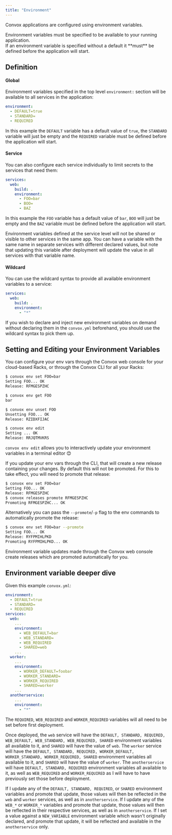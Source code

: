 ```yaml
---
title: "Environment"
---
```


Convox applications are configured using environment variables.

<div class="block-callout block-show-callout type-warning" markdown="1">
  Environment variables must be specified to be available to your running application.
</div>

<div class="block-callout block-show-callout type-warning" markdown="1">
  If an environment variable is specified without a default it **must** be defined before the application will start.
</div>

## Definition

#### Global

Environment variables specified in the top level `environment:` section will be available to all services in the application:

```yml
environment:
  - DEFAULT=true
  - STANDARD=
  - REQUIRED
```

In this example the `DEFAULT` variable has a default value of `true`, the `STANDARD` variable will just be empty and the `REQUIRED` variable must be defined before the application will start.

#### Service

You can also configure each service individually to limit secrets to the services that need them:

```yml
services:
  web:
    build: .
    environment:
      - FOO=bar
      - BOO=
      - BAZ
```

In this example the `FOO` variable has a default value of `bar`, `BOO` will just be empty and the `BAZ` variable must be defined before the application will start.

Environment variables defined at the service level will not be shared or visible to other services in the same app.  You can have a variable with the same name in separate services with different declared values, but note that updating this variable after deployment will update the value in all services with that variable name.  

#### Wildcard

You can use the wildcard syntax to provide all available environment variables to a service:

```yml
services:
  web:
    build: .
    environment:
      - "*"
```

If you wish to declare and inject new environment variables on demand without declaring them in the `convox.yml` beforehand, you should use the wildcard syntax to pick them up.


## Setting and Editing your Environment Variables

You can configure your env vars through the Convox web console for your cloud-based Racks, or through the Convox CLI for all your Racks:

```sh
$ convox env set FOO=bar
Setting FOO... OK
Release: RFMGESPZHC

$ convox env get FOO
bar

$ convox env unset FOO
Unsetting FOO... OK
Release: RZIDXFIJAC

$ convox env edit
Setting ... OK
Release: RRJQTMVKRS
```

`convox env edit` allows you to interactively update your environment variables in a terminal editor 😊

<div class="block-callout block-show-callout type-info" markdown="1">
If you update your env vars through the CLI, that will create a new release containing your changes.  By default this will not be promoted.
For this to take effect, you will need to promote that release:

```sh
$ convox env set FOO=bar
Setting FOO... OK
Release: RFMGESPZHC
$ convox releases promote RFMGESPZHC
Promoting RFMGESPZHC... OK
```

Alternatively you can pass the `--promote`/`-p` flag to the env commands to automatically promote the release:

```sh
$ convox env set FOO=bar --promote
Setting FOO... OK
Release: RYFPMIHLPKD
Promoting RYFPMIHLPKD... OK
```

Environment variable updates made through the Convox web console create releases which are promoted automatically for you.
</div>

## Environment variable deeper dive

Given this example `convox.yml`:

```yml
environment:
  - DEFAULT=true
  - STANDARD=
  - REQUIRED
services:
  web:
    ...
    environment:
      - WEB_DEFAULT=bar
      - WEB_STANDARD=
      - WEB_REQUIRED
      - SHARED=web
    ...
  worker:
    ...
    environment:
      - WORKER_DEFAULT=foobar
      - WORKER_STANDARD=
      - WORKER_REQUIRED 
      - SHARED=worker
    ... 
  anotherservice:
    ...
    environment:
      - "*"
```

The `REQUIRED`, `WEB_REQUIRED` and `WORKER_REQUIRED` variables will all need to be set before first deployment.  

Once deployed, the `web` service will have the `DEFAULT, STANDARD, REQUIRED, WEB_DEFAULT, WEB_STANDARD, WEB_REQUIRED, SHARED` environment variables all available to it, and `SHARED` will have the value of `web`.
The `worker` service will have the `DEFAULT, STANDARD, REQUIRED, WORKER_DEFAULT, WORKER_STANDARD, WORKER_REQUIRED, SHARED` environment variables all available to it, and `SHARED` will have the value of `worker`.
The `anotherservice` will have `DEFAULT, STANDARD, REQUIRED` environment variables all available to it, as well as `WEB_REQUIRED` and `WORKER_REQUIRED` as I will have to have previously set those before deployment.

If I update any of the `DEFAULT, STANDARD, REQUIRED`, or `SHARED` environment variables and promote that update, those values will then be reflected in the `web` and `worker` services, as well as in `anotherservice`.  If I update any of the `WEB_*` or `WORKER_*` variables and promote that update, those values will then be reflected in their respective services, as well as in `anotherservice`.
If I set a value against a `NEW_VARIABLE` environment variable which wasn't originally declared, and promote that update, it will be reflected and available in the `anotherservice` only.
